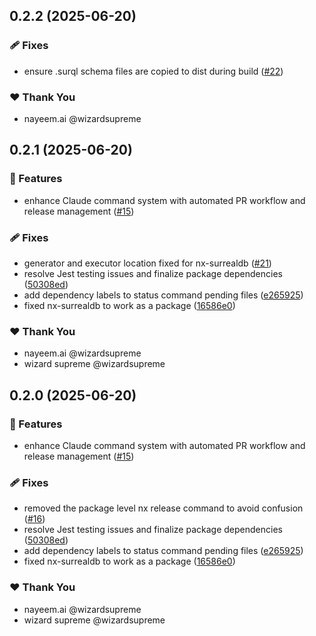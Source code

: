 ## 0.2.2 (2025-06-20)

### 🩹 Fixes

- ensure .surql schema files are copied to dist during build ([#22](https://github.com/deepbrainspace/goodiebag/pull/22))

### ❤️ Thank You

- nayeem.ai @wizardsupreme

## 0.2.1 (2025-06-20)

### 🚀 Features

- enhance Claude command system with automated PR workflow and release management ([#15](https://github.com/deepbrainspace/goodiebag/pull/15))

### 🩹 Fixes

- generator and executor location fixed for nx-surrealdb ([#21](https://github.com/deepbrainspace/goodiebag/pull/21))
- resolve Jest testing issues and finalize package dependencies ([50308ed](https://github.com/deepbrainspace/goodiebag/commit/50308ed))
- add dependency labels to status command pending files ([e265925](https://github.com/deepbrainspace/goodiebag/commit/e265925))
- fixed nx-surrealdb to work as a package ([16586e0](https://github.com/deepbrainspace/goodiebag/commit/16586e0))

### ❤️ Thank You

- nayeem.ai @wizardsupreme
- wizard supreme @wizardsupreme

## 0.2.0 (2025-06-20)

### 🚀 Features

- enhance Claude command system with automated PR workflow and release management ([#15](https://github.com/deepbrainspace/goodiebag/pull/15))

### 🩹 Fixes

- removed the package level nx release command to avoid confusion ([#16](https://github.com/deepbrainspace/goodiebag/pull/16))
- resolve Jest testing issues and finalize package dependencies ([50308ed](https://github.com/deepbrainspace/goodiebag/commit/50308ed))
- add dependency labels to status command pending files ([e265925](https://github.com/deepbrainspace/goodiebag/commit/e265925))
- fixed nx-surrealdb to work as a package ([16586e0](https://github.com/deepbrainspace/goodiebag/commit/16586e0))

### ❤️ Thank You

- nayeem.ai @wizardsupreme
- wizard supreme @wizardsupreme